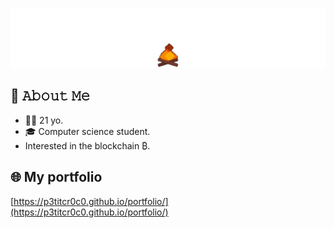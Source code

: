 [<img src="https://raw.githubusercontent.com/p3titcr0c0/p3titcr0c0/main/intro.gif" alt="👋 Hi there! I'm petitcroco" title="👋 Hi there! I'm petitcroco"/>](https://p3titcr0c0.github.io/portfolio/)

## :book: 𝙰𝚋𝚘𝚞𝚝 𝙼𝚎

- 🧍‍♂️ 21 yo.
- 🎓 Computer science student.
- Interested in the blockchain ₿.

## 🌐 My portfolio

[https://p3titcr0c0.github.io/portfolio/](https://p3titcr0c0.github.io/portfolio/)
